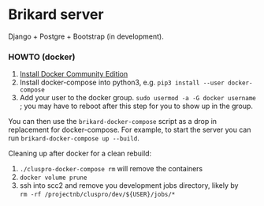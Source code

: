 # Brikard server
Django + Postgre + Bootstrap (in development).

### HOWTO (docker)
1. [Install Docker Community Edition](https://docs.docker.com/engine/installation/linux/docker-ce/ubuntu/)    
2. Install docker-compose into python3, e.g. `pip3 install --user docker-compose`    
3. Add your user to the docker group. `sudo usermod -a -G docker username` ; you may have to reboot after this step for you to show up in the group.    
    
You can then use the `brikard-docker-compose` script as a drop in replacement for docker-compose. For example, to start the server you can run `brikard-docker-compose up --build`.    

Cleaning up after docker for a clean rebuild:     
1. `./cluspro-docker-compose rm` will remove the containers       
2. `docker volume prune`      
3. ssh into scc2 and remove you development jobs directory, likely by     
   `rm -rf /projectnb/cluspro/dev/${USER}/jobs/*`    
